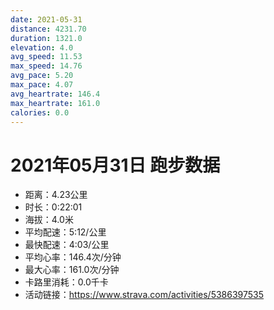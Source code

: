 ```yaml
---
date: 2021-05-31
distance: 4231.70
duration: 1321.0
elevation: 4.0
avg_speed: 11.53
max_speed: 14.76
avg_pace: 5.20
max_pace: 4.07
avg_heartrate: 146.4
max_heartrate: 161.0
calories: 0.0
---
```


# 2021年05月31日 跑步数据

- 距离：4.23公里
- 时长：0:22:01
- 海拔：4.0米
- 平均配速：5:12/公里
- 最快配速：4:03/公里
- 平均心率：146.4次/分钟
- 最大心率：161.0次/分钟
- 卡路里消耗：0.0千卡
- 活动链接：https://www.strava.com/activities/5386397535
